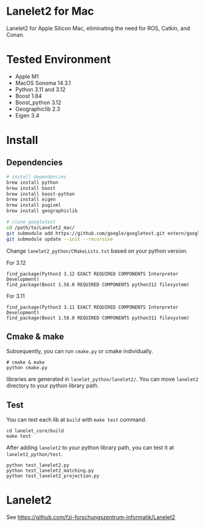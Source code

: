 # Lanelet2 for Mac
Lanelet2 for Apple Silicon Mac, eliminating the need for ROS, Catkin, and Conan.

# Tested Environment
- Apple M1
- MacOS Sonoma 14.3.1
- Python 3.11 and 3.12
- Boost 1.84
- Boost_python 3.12
- Geographiclib 2.3
- Eigen 3.4

# Install
## Dependencies

```bash
# install dependencies
brew install python
brew install boost
brew install boost-python
brew install eigen
brew install pugixml
brew install geographiclib

# clone googletest
cd /path/to/Lanelet2_mac/
git submodule add https://github.com/google/googletest.git extern/googletest                                                                                              ✘ 130
git submodule update --init --recursive
```

Change `lanelet2_python/CMakeLists.txt` based on your python version.

For 3.12
```
find_package(Python3 3.12 EXACT REQUIRED COMPONENTS Interpreter Development)
find_package(Boost 1.58.0 REQUIRED COMPONENTS python312 filesystem)
```

For 3.11
```
find_package(Python3 3.11 EXACT REQUIRED COMPONENTS Interpreter Development)
find_package(Boost 1.58.0 REQUIRED COMPONENTS python311 filesystem)
```

## Cmake & make
Subsequently, you can run `cmake.py` or cmake individually. 

```
# cmake & make
python cmake.py
```

libraries are generated in `lanelet_python/lanelet2/`. You can move `lanelet2` directory to your python library path.


## Test

You can test each lib at `build` with `make test` command.
```
cd lanelet_core/build
make test
```

After adding `lanelet2` to your python library path, you can test it at `lanelet2_python/test`.
```
python test_lanelet2.py
python test_lanelet2_matching.py
python test_lanelet2_projection.py
```



# Lanelet2

See https://github.com/fzi-forschungszentrum-informatik/Lanelet2
